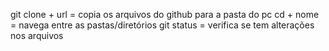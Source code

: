 git clone 	+ url 	= copia os arquivos do github para a pasta do pc
cd 		+ nome 	= navega entre as pastas/diretórios
git status		= verifica se tem alterações nos arquivos

